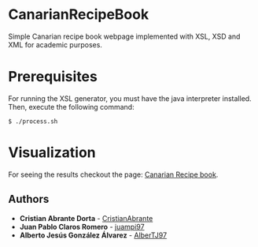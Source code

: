 # CanarianRecipeBook
Simple Canarian recipe book webpage implemented with XSL, XSD and XML for academic purposes.

# Prerequisites
For running the XSL generator, you must have the java interpreter installed. 
Then, execute the following command:

```
$ ./process.sh
```

# Visualization
For seeing the results checkout the page: [Canarian Recipe book](https://cristianabrante.github.io/CanarianRecipeBook/).

## Authors

* **Cristian Abrante Dorta** - [CristianAbrante](https://github.com/CristianAbrante)
* **Juan Pablo Claros Romero** - [juampi97](https://github.com/juampi97)
* **Alberto Jesús González Álvarez** - [AlberTJ97](https://github.com/AlberTJ97)